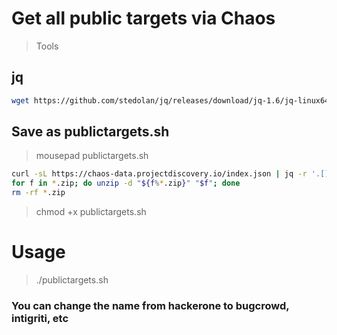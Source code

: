 # Get all public targets via Chaos 

> Tools

## jq

```sh
wget https://github.com/stedolan/jq/releases/download/jq-1.6/jq-linux64
```

## Save as publictargets.sh

> mousepad publictargets.sh

```sh
curl -sL https://chaos-data.projectdiscovery.io/index.json | jq -r '.[] | select(.bounty == true) | select(.platform | contains ("hackerone")) | .URL' | xargs -I@ sh -c 'wget @' 
for f in *.zip; do unzip -d "${f%*.zip}" "$f"; done 
rm -rf *.zip
```

> chmod +x publictargets.sh

# Usage
> ./publictargets.sh

### You can change the name from hackerone to bugcrowd, intigriti, etc


